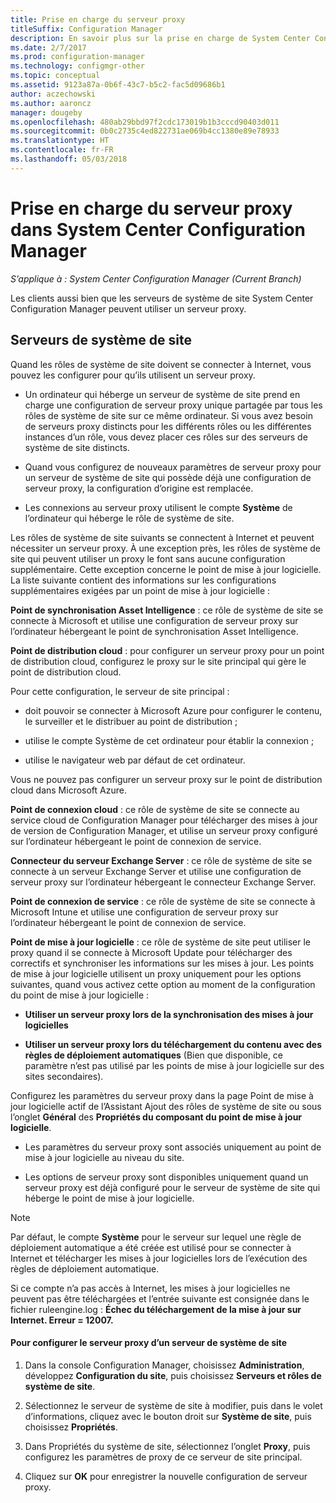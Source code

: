 ```yaml
---
title: Prise en charge du serveur proxy
titleSuffix: Configuration Manager
description: En savoir plus sur la prise en charge de System Center Configuration Manager pour les serveurs proxy utilisés par les clients et les serveurs de système de site.
ms.date: 2/7/2017
ms.prod: configuration-manager
ms.technology: configmgr-other
ms.topic: conceptual
ms.assetid: 9123a87a-0b6f-43c7-b5c2-fac5d09686b1
author: aczechowski
ms.author: aaroncz
manager: dougeby
ms.openlocfilehash: 480ab29bbd97f2cdc173019b1b3cccd90403d011
ms.sourcegitcommit: 0b0c2735c4ed822731ae069b4cc1380e89e78933
ms.translationtype: HT
ms.contentlocale: fr-FR
ms.lasthandoff: 05/03/2018
---
```

# <a name="proxy-server-support-in-system-center-configuration-manager"></a>Prise en charge du serveur proxy dans System Center Configuration Manager

*S’applique à : System Center Configuration Manager (Current Branch)*

Les clients aussi bien que les serveurs de système de site System Center Configuration Manager peuvent utiliser un serveur proxy.  

## <a name="site-system-servers"></a>Serveurs de système de site  
Quand les rôles de système de site doivent se connecter à Internet, vous pouvez les configurer pour qu’ils utilisent un serveur proxy.  

-   Un ordinateur qui héberge un serveur de système de site prend en charge une configuration de serveur proxy unique partagée par tous les rôles de système de site sur ce même ordinateur. Si vous avez besoin de serveurs proxy distincts pour les différents rôles ou les différentes instances d’un rôle, vous devez placer ces rôles sur des serveurs de système de site distincts.  

-   Quand vous configurez de nouveaux paramètres de serveur proxy pour un serveur de système de site qui possède déjà une configuration de serveur proxy, la configuration d’origine est remplacée.  

-   Les connexions au serveur proxy utilisent le compte **Système** de l’ordinateur qui héberge le rôle de système de site.  

Les rôles de système de site suivants se connectent à Internet et peuvent nécessiter un serveur proxy.  À une exception près, les rôles de système de site qui peuvent utiliser un proxy le font sans aucune configuration supplémentaire. Cette exception concerne le point de mise à jour logicielle. La liste suivante contient des informations sur les configurations supplémentaires exigées par un point de mise à jour logicielle :  

**Point de synchronisation Asset Intelligence** : ce rôle de système de site se connecte à Microsoft et utilise une configuration de serveur proxy sur l’ordinateur hébergeant le point de synchronisation Asset Intelligence.  

**Point de distribution cloud** : pour configurer un serveur proxy pour un point de distribution cloud, configurez le proxy sur le site principal qui gère le point de distribution cloud.  

Pour cette configuration, le serveur de site principal :  

-   doit pouvoir se connecter à Microsoft Azure pour configurer le contenu, le surveiller et le distribuer au point de distribution ;  

-   utilise le compte Système de cet ordinateur pour établir la connexion ;  

-   utilise le navigateur web par défaut de cet ordinateur.  

Vous ne pouvez pas configurer un serveur proxy sur le point de distribution cloud dans Microsoft Azure.  

**Point de connexion cloud** : ce rôle de système de site se connecte au service cloud de Configuration Manager pour télécharger des mises à jour de version de Configuration Manager, et utilise un serveur proxy configuré sur l’ordinateur hébergeant le point de connexion de service.  

**Connecteur du serveur Exchange Server** : ce rôle de système de site se connecte à un serveur Exchange Server et utilise une configuration de serveur proxy sur l’ordinateur hébergeant le connecteur Exchange Server.  

**Point de connexion de service** : ce rôle de système de site se connecte à Microsoft Intune et utilise une configuration de serveur proxy sur l’ordinateur hébergeant le point de connexion de service.  

**Point de mise à jour logicielle** : ce rôle de système de site peut utiliser le proxy quand il se connecte à Microsoft Update pour télécharger des correctifs et synchroniser les informations sur les mises à jour. Les points de mise à jour logicielle utilisent un proxy uniquement pour les options suivantes, quand vous activez cette option au moment de la configuration du point de mise à jour logicielle :  

-   **Utiliser un serveur proxy lors de la synchronisation des mises à jour logicielles**  

-   **Utiliser un serveur proxy lors du téléchargement du contenu avec des règles de déploiement automatiques** (Bien que disponible, ce paramètre n’est pas utilisé par les points de mise à jour logicielle sur des sites secondaires).  

Configurez les paramètres du serveur proxy dans la page Point de mise à jour logicielle actif de l’Assistant Ajout des rôles de système de site ou sous l’onglet **Général** des **Propriétés du composant du point de mise à jour logicielle**.  

-   Les paramètres du serveur proxy sont associés uniquement au point de mise à jour logicielle au niveau du site.  

-   Les options de serveur proxy sont disponibles uniquement quand un serveur proxy est déjà configuré pour le serveur de système de site qui héberge le point de mise à jour logicielle.  

> [!NOTE]  
>  Par défaut, le compte **Système** pour le serveur sur lequel une règle de déploiement automatique a été créée est utilisé pour se connecter à Internet et télécharger les mises à jour logicielles lors de l’exécution des règles de déploiement automatique.  
>   
>  Si ce compte n’a pas accès à Internet, les mises à jour logicielles ne peuvent pas être téléchargées et l’entrée suivante est consignée dans le fichier ruleengine.log : **Échec du téléchargement de la mise à jour sur Internet. Erreur = 12007.**  

#### <a name="to-set-up-the-proxy-server-for-a-site-system-server"></a>Pour configurer le serveur proxy d’un serveur de système de site  

1.  Dans la console Configuration Manager, choisissez **Administration**, développez **Configuration du site**, puis choisissez **Serveurs et rôles de système de site**.  

2.  Sélectionnez le serveur de système de site à modifier, puis dans le volet d’informations, cliquez avec le bouton droit sur **Système de site**, puis choisissez **Propriétés**.  

3.  Dans Propriétés du système de site, sélectionnez l’onglet **Proxy**, puis configurez les paramètres de proxy de ce serveur de site principal.  

4.  Cliquez sur **OK** pour enregistrer la nouvelle configuration de serveur proxy.  
